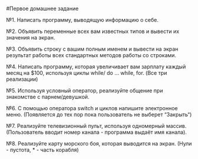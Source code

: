 #Первое домашнее задание

№1. Написать программу, выводящую информацию о себе.

№2. Объявить переменные всех вам известных типов и вывести их значения на экран.

№3. Объявить строку с вашим полным именем и вывести на экран результат работы всех стандартных методов работы со строками.

№4. Написать программу, которая увеличивает вам зарплату каждый месяц на $100, используя циклы while/ do ... while, for. (Все три реализации)

№5. Используя условный оператор, реализуйте общение при знакомстве с парнем/девушкой.

№6. С помощью оператора switch и циклов напишите электронное меню. (Появляется до тех пор пока пользователь не выберет “Закрыть“)

№7. Реализуйте телевизионный пульт, используя одномерный массив. (Пользователь вводит номер канала - программа выдаёт имя канала).

№8. Реализуйте карту морского боя, которая выводится на экран. (Нули - пустота, * - часть корабля)
